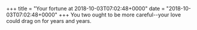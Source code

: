 +++
title = "Your fortune at 2018-10-03T07:02:48+0000"
date = "2018-10-03T07:02:48+0000"
+++
You two ought to be more careful--your love could drag on for years and years.  
